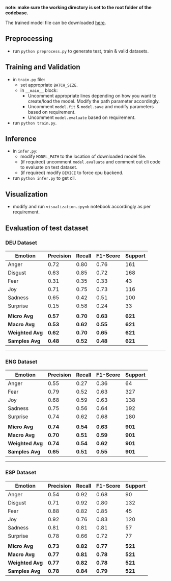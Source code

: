 
**note: make sure the working directory is set to the root folder of the codebase.**

The trained model file can be downloaded [here](https://iith-my.sharepoint.com/:u:/g/personal/ai21btech11010_iith_ac_in/ERlwrsMLft1IpF4P02TJrzkBLyW0TV_T691iQBSAKpjxOw?e=R2btyv).

## Preprocessing
- run `python preprocess.py` to generate test, train & valid datasets.

## Training and Validation
- in `train.py` file:
	- set appropriate `BATCH_SIZE`.
	- in `__main__` block:
		- Uncomment appropriate lines depending on how you want to create/load the model. Modify the path parameter accordingly.
		- Uncomment `model.fit` & `model.save` and modify parameters based on requirement.
		- Uncomment `model.evaluate` based on requirement.
- run `python train.py`.

## Inference
- in `infer.py`:
	- modify `MODEL_PATH` to the location of downloaded model file.
	- (if required) uncomment `model.evaluate` and comment out cli code to evaluate on test dataset.
	- (if required) modify `DEVICE` to force cpu backend.
- run `python infer.py` to get cli.

## Visualization
- modify and run `visualization.ipynb` notebook accordingly as per requirement.

## Evaluation of test dataset

### DEU Dataset

| Emotion   | Precision | Recall | F1-Score | Support |
|-----------|-----------|--------|----------|---------|
| Anger     | 0.72      | 0.80   | 0.76     | 161     |
| Disgust   | 0.63      | 0.85   | 0.72     | 168     |
| Fear      | 0.31      | 0.35   | 0.33     | 43      |
| Joy       | 0.71      | 0.75   | 0.73     | 116     |
| Sadness   | 0.65      | 0.42   | 0.51     | 100     |
| Surprise  | 0.15      | 0.58   | 0.24     | 33      |
|||||
| **Micro Avg** | **0.57** | **0.70** | **0.63** | **621** |
| **Macro Avg** | **0.53** | **0.62** | **0.55** | **621** |
| **Weighted Avg** | **0.62** | **0.70** | **0.65** | **621** |
| **Samples Avg** | **0.48** | **0.52** | **0.48** | **621** |

---
### ENG Dataset

| Emotion   | Precision | Recall | F1-Score | Support |
|-----------|-----------|--------|----------|---------|
| Anger     | 0.55      | 0.27   | 0.36     | 64      |
| Fear      | 0.79      | 0.52   | 0.63     | 327     |
| Joy       | 0.68      | 0.59   | 0.63     | 138     |
| Sadness   | 0.75      | 0.56   | 0.64     | 192     |
| Surprise  | 0.74      | 0.62   | 0.68     | 180     |
|||||
| **Micro Avg** | **0.74** | **0.54** | **0.63** | **901** |
| **Macro Avg** | **0.70** | **0.51** | **0.59** | **901** |
| **Weighted Avg** | **0.74** | **0.54** | **0.62** | **901** |
| **Samples Avg** | **0.65** | **0.51** | **0.55** | **901** |

---
### ESP Dataset

| Emotion   | Precision | Recall | F1-Score | Support |
|-----------|-----------|--------|----------|---------|
| Anger     | 0.54      | 0.92   | 0.68     | 90      |
| Disgust   | 0.71      | 0.92   | 0.80     | 132     |
| Fear      | 0.88      | 0.82   | 0.85     | 45      |
| Joy       | 0.92      | 0.76   | 0.83     | 120     |
| Sadness   | 0.81      | 0.81   | 0.81     | 57      |
| Surprise  | 0.78      | 0.66   | 0.72     | 77      |
|||||
| **Micro Avg** | **0.73** | **0.82** | **0.77** | **521** |
| **Macro Avg** | **0.77** | **0.81** | **0.78** | **521** |
| **Weighted Avg** | **0.77** | **0.82** | **0.78** | **521** |
| **Samples Avg** | **0.78** | **0.84** | **0.79** | **521** |